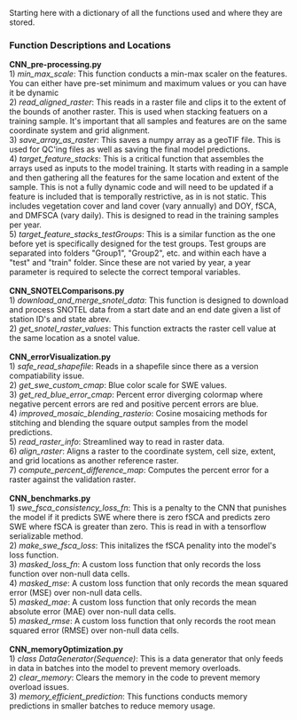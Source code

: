 Starting here with a dictionary of all the functions used and where they are stored.
<br>
### Function Descriptions and Locations ##
**CNN_pre-processing.py**
<br>1) *min_max_scale*: This function conducts a min-max scaler on the features. You can either have pre-set minimum and maximum values or you can have it be dynamic
<br>2) *read_aligned_raster*: This reads in a raster file and clips it to the extent of the bounds of another raster. This is used when stacking featuers on a training sample. It's important that all samples and features are on the same coordinate system and grid alignment.
<br>3) *save_array_as_raster*: This saves a numpy array as a geoTIF file. This is used for QC'ing files as well as saving the final model predictions.
<br>4) *target_feature_stacks*: This is a critical function that assembles the arrays used as inputs to the model training. It starts with reading in a sample and then gathering all the features for the same location and extent of the sample. This is not a fully dynamic code and will need to be updated if a feature is included that is temporally restrictive, as in is not static. This includes vegetation cover and land cover (vary annually) and DOY, fSCA, and DMFSCA (vary daily). This is designed to read in the training samples per year. 
<br>5) *target_feature_stacks_testGroups*: This is a similar function as the one before yet is specifically designed for the test groups. Test groups are separated into folders "Group1", "Group2", etc. and within each have a "test" and "train" folder. Since these are not varied by year, a year parameter is required to selecte the correct temporal variables.
<br>
<br>**CNN_SNOTELComparisons.py**
<br>1) *download_and_merge_snotel_data*: This function is designed to download and process SNOTEL data from a start date and an end date given a list of station ID's and state abrev.
<br>2) *get_snotel_raster_values*: This function extracts the raster cell value at the same location as a snotel value. 
<br>
<br>**CNN_errorVisualization.py**
<br>1) *safe_read_shapefile*: Reads in a shapefile since there as a version compatiability issue. 
<br>2) *get_swe_custom_cmap*: Blue color scale for SWE values.
<br>3) *get_red_blue_error_cmap*: Percent error diverging colormap where negative percent errors are red and positive percent errors are blue.
<br>4) *improved_mosaic_blending_rasterio*: Cosine mosaicing methods for stitching and blending the square output samples from the model predictions.
<br>5) *read_raster_info*: Streamlined way to read in raster data. 
<br>6) *align_raster*: Aligns a raster to the coordinate system, cell size, extent, and grid locations as another reference raster. 
<br>7) *compute_percent_difference_map*: Computes the percent error for a raster against the validation raster. 
<br>
<br>**CNN_benchmarks.py**
<br>1) *swe_fsca_consistency_loss_fn*: This is a penalty to the CNN that punishes the model if it predicts SWE where there is zero fSCA and predicts zero SWE where fSCA is greater than zero. This is read in with a tensorflow serializable method. 
<br>2) *make_swe_fsca_loss*: This initalizes the fSCA penality into the model's loss function.
<br>3) *masked_loss_fn*: A custom loss function that only records the loss function over non-null data cells.
<br>4) *masked_mse*: A custom loss function that only records the mean squared error (MSE) over non-null data cells.
<br>5) *masked_mae*: A custom loss function that only records the mean absolute error (MAE) over non-null data cells.
<br>5) *masked_rmse*: A custom loss function that only records the root mean squared error (RMSE) over non-null data cells.
<br>
<br>**CNN_memoryOptimization.py**
<br>1) *class DataGenerator(Sequence)*: This is a data generator that only feeds in data in batches into the model to prevent memory overloads.
<br>2) *clear_memory*: Clears the memory in the code to prevent memory overload issues.
<br>3) *memory_efficient_prediction*: This functions conducts memory predictions in smaller batches to reduce memory usage.
